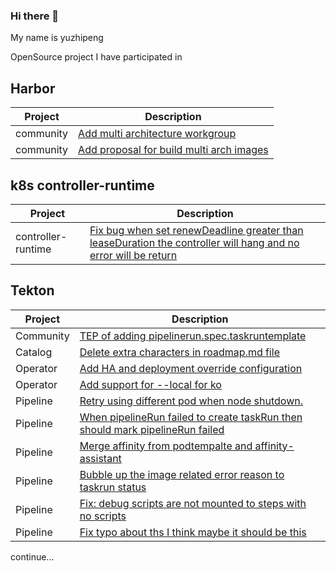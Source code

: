 ### Hi there 👋

My name is yuzhipeng

OpenSource project I have participated in


## Harbor

| Project      | Description                                                                                |
|--------------|--------------------------------------------------------------------------------------------|
| community    | [Add multi architecture workgroup](https://github.com/goharbor/community/pull/157)         |
| community    | [Add proposal for build multi arch images](https://github.com/goharbor/community/pull/159) |

## k8s controller-runtime

| Project      | Description                                                                                |
|--------------|--------------------------------------------------------------------------------------------|
| controller-runtime | [Fix bug when set renewDeadline greater than leaseDuration the controller will hang and no error will be return](https://github.com/kubernetes-sigs/controller-runtime/pull/1761)|

## Tekton

| Project   | Description                                                                                                                     |
|-----------|---------------------------------------------------------------------------------------------------------------------------------|
| Community | [TEP of adding pipelinerun.spec.taskruntemplate](https://github.com/tektoncd/community/pull/783)                                |
| Catalog   | [Delete extra characters in roadmap.md file](https://github.com/tektoncd/catalog/pull/854)                                      |
| Operator  | [Add HA and deployment override configuration](https://github.com/tektoncd/operator/pull/1333)                                  |
| Operator  | [Add support for --local for ko](https://github.com/tektoncd/operator/pull/949)                                                 |
| Pipeline  | [Retry using different pod when node shutdown.](https://github.com/tektoncd/pipeline/pull/6572)                                 |
| Pipeline  | [When pipelineRun failed to create taskRun then should mark pipelineRun failed](https://github.com/tektoncd/pipeline/pull/5887) |
| Pipeline  | [Merge affinity from podtempalte and affinity-assistant](https://github.com/tektoncd/pipeline/pull/5306)                        |
| Pipeline  | [Bubble up the image related error reason to taskrun status](https://github.com/tektoncd/pipeline/pull/4846)                    |
| Pipeline  | [Fix: debug scripts are not mounted to steps with no scripts](https://github.com/tektoncd/pipeline/pull/4776)                   |
| Pipeline  | [Fix typo about ths I think maybe it should be this](https://github.com/tektoncd/pipeline/pull/4775)                            |








continue...

<!--
**yuzp1996/yuzp1996** is a ✨ _special_ ✨ repository because its `README.md` (this file) appears on your GitHub profile.

Here are some ideas to get you started:

- 🔭 I’m currently working on ...
- 🌱 I’m currently learning ...
- 👯 I’m looking to collaborate on ...
- 🤔 I’m looking for help with ...
- 💬 Ask me about ...
- 📫 How to reach me: ...
- 😄 Pronouns: ...
- ⚡ Fun fact: ...
-->
